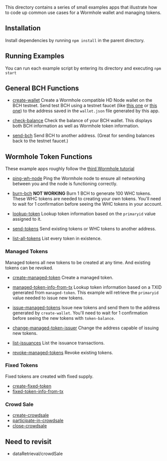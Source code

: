 This directory contains a series of small examples apps that illustrate how
to code up common use cases for a Wormhole wallet and managing tokens.

## Installation

Install dependencies by running `npm install` in the parent directory.

## Running Examples

You can run each example script by entering its directory and executing `npm start`

## General BCH Functions

- [create-wallet](create-wallet) Create a Wormhole compatible HD Node wallet on
  the BCH testnet. Send test BCH using a testnet faucet (like
  [this one](https://testnet.manu.backend.hamburg/bitcoin-cash-faucet) or
  [this one](http://www.wormhole.cash/test/))
  to the address saved in the `wallet.json` file generated by this app.

- [check-balance](check-balance) Check the balance of your BCH wallet. This
  displays both BCH information as well as Wormhole token information.

- [send-bch](send-bch) Send BCH to another address. (Great for sending balances
  back to the testnet faucet.)

## Wormhole Token Functions

These example apps roughly follow the
[third Wormhole tutorial](https://developer.bitcoin.com/tutorials/wormhole-3-tokens.html)

- [ping-wh-node](ping-wh-node) Ping the Wormhole node to ensure all networking
  between you and the node is functioning correctly.

- [burn-bch](burn-bch) **NOT WORKING**
  Burn 1 BCH to generate 100 WHC tokens. These WHC tokens
  are needed to creating your own tokens. You'll need to wait for 1 confirmation
  before seeing the WHC tokens in your account.

- [lookup-token](lookup-token) Lookup token information based on the `primaryid`
  value assigned to it.

- [send-tokens](send-tokens) Send existing tokens or WHC tokens to another address.

- [list-all-tokens](list-all-tokens) List every token in existence.

### Managed Tokens

Managed tokens all new tokens to be created at any time. And existing tokens can
be revoked.

- [create-managed-token](create-managed-token) Create a managed token.

- [managed-token-info-from-tx](managed-token-info-from-tx) Lookup token information based on a
  TXID generated from `managed-token`. This example will retrieve the `primaryid`
  value needed to issue new tokens.

- [issue-managed-tokens](issue-managed-tokens) Issue new tokens and send them to the address
  generated by `create-wallet`. You'll need to wait for 1 confirmation
  before seeing the new tokens with `token-balance`.

- [change-managed-token-issuer](change-managed-token-issuer) Change the address
  capable of issuing new tokens.

- [list-issuances](list-issuances) List the issuance transactions.

- [revoke-managed-tokens](revoke-managed-tokens) Revoke existing tokens.

### Fixed Tokens

Fixed tokens are created with fixed supply.

- [create-fixed-token](create-fixed-token)
- [fixed-token-info-from-tx](fixed-token-info-from-tx)

### Crowd Sale

- [create-crowdsale](create-crowdsale)
- [participate-in-crowdsale](participate-in-crowdsale)
- [close-crowdsale](close-crowdsale)

## Need to revisit

- dataRetrieval/crowdSale
